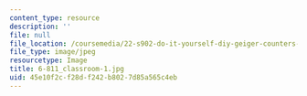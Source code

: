 ```yaml
---
content_type: resource
description: ''
file: null
file_location: /coursemedia/22-s902-do-it-yourself-diy-geiger-counters-january-iap-2015/45e10f2cf28df242b8027d85a565c4eb_6-811_classroom-1.jpg
file_type: image/jpeg
resourcetype: Image
title: 6-811_classroom-1.jpg
uid: 45e10f2c-f28d-f242-b802-7d85a565c4eb
---
```

